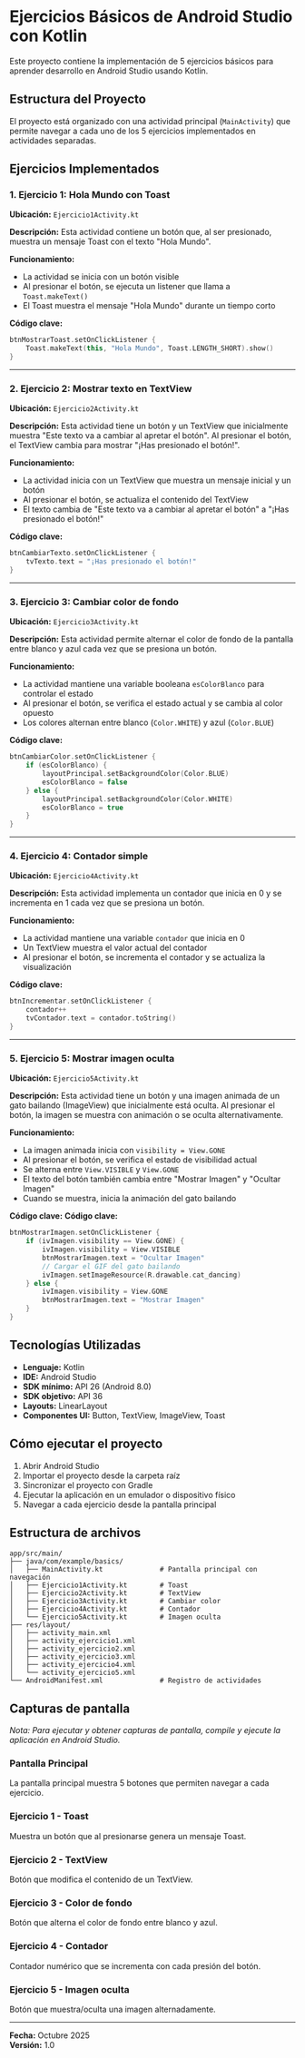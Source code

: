 # Ejercicios Básicos de Android Studio con Kotlin

Este proyecto contiene la implementación de 5 ejercicios básicos para aprender desarrollo en Android Studio usando Kotlin.

## Estructura del Proyecto

El proyecto está organizado con una actividad principal (`MainActivity`) que permite navegar a cada uno de los 5 ejercicios implementados en actividades separadas.

## Ejercicios Implementados

### 1. Ejercicio 1: Hola Mundo con Toast

**Ubicación:** `Ejercicio1Activity.kt`

**Descripción:** 
Esta actividad contiene un botón que, al ser presionado, muestra un mensaje Toast con el texto "Hola Mundo".

**Funcionamiento:**
- La actividad se inicia con un botón visible
- Al presionar el botón, se ejecuta un listener que llama a `Toast.makeText()`
- El Toast muestra el mensaje "Hola Mundo" durante un tiempo corto

**Código clave:**
```kotlin
btnMostrarToast.setOnClickListener {
    Toast.makeText(this, "Hola Mundo", Toast.LENGTH_SHORT).show()
}
```

---

### 2. Ejercicio 2: Mostrar texto en TextView

**Ubicación:** `Ejercicio2Activity.kt`

**Descripción:** 
Esta actividad tiene un botón y un TextView que inicialmente muestra "Este texto va a cambiar al apretar el botón". Al presionar el botón, el TextView cambia para mostrar "¡Has presionado el botón!".

**Funcionamiento:**
- La actividad inicia con un TextView que muestra un mensaje inicial y un botón
- Al presionar el botón, se actualiza el contenido del TextView
- El texto cambia de "Este texto va a cambiar al apretar el botón" a "¡Has presionado el botón!"

**Código clave:**
```kotlin
btnCambiarTexto.setOnClickListener {
    tvTexto.text = "¡Has presionado el botón!"
}
```

---

### 3. Ejercicio 3: Cambiar color de fondo

**Ubicación:** `Ejercicio3Activity.kt`

**Descripción:** 
Esta actividad permite alternar el color de fondo de la pantalla entre blanco y azul cada vez que se presiona un botón.

**Funcionamiento:**
- La actividad mantiene una variable booleana `esColorBlanco` para controlar el estado
- Al presionar el botón, se verifica el estado actual y se cambia al color opuesto
- Los colores alternan entre blanco (`Color.WHITE`) y azul (`Color.BLUE`)

**Código clave:**
```kotlin
btnCambiarColor.setOnClickListener {
    if (esColorBlanco) {
        layoutPrincipal.setBackgroundColor(Color.BLUE)
        esColorBlanco = false
    } else {
        layoutPrincipal.setBackgroundColor(Color.WHITE)
        esColorBlanco = true
    }
}
```

---

### 4. Ejercicio 4: Contador simple

**Ubicación:** `Ejercicio4Activity.kt`

**Descripción:** 
Esta actividad implementa un contador que inicia en 0 y se incrementa en 1 cada vez que se presiona un botón.

**Funcionamiento:**
- La actividad mantiene una variable `contador` que inicia en 0
- Un TextView muestra el valor actual del contador
- Al presionar el botón, se incrementa el contador y se actualiza la visualización

**Código clave:**
```kotlin
btnIncrementar.setOnClickListener {
    contador++
    tvContador.text = contador.toString()
}
```

---

### 5. Ejercicio 5: Mostrar imagen oculta

**Ubicación:** `Ejercicio5Activity.kt`

**Descripción:** 
Esta actividad tiene un botón y una imagen animada de un gato bailando (ImageView) que inicialmente está oculta. Al presionar el botón, la imagen se muestra con animación o se oculta alternativamente.

**Funcionamiento:**
- La imagen animada inicia con `visibility = View.GONE`
- Al presionar el botón, se verifica el estado de visibilidad actual
- Se alterna entre `View.VISIBLE` y `View.GONE`
- El texto del botón también cambia entre "Mostrar Imagen" y "Ocultar Imagen"
- Cuando se muestra, inicia la animación del gato bailando

**Código clave:**
**Código clave:**
```kotlin
btnMostrarImagen.setOnClickListener {
    if (ivImagen.visibility == View.GONE) {
        ivImagen.visibility = View.VISIBLE
        btnMostrarImagen.text = "Ocultar Imagen"
        // Cargar el GIF del gato bailando
        ivImagen.setImageResource(R.drawable.cat_dancing)
    } else {
        ivImagen.visibility = View.GONE
        btnMostrarImagen.text = "Mostrar Imagen"
    }
}
```

## Tecnologías Utilizadas

- **Lenguaje:** Kotlin
- **IDE:** Android Studio
- **SDK mínimo:** API 26 (Android 8.0)
- **SDK objetivo:** API 36
- **Layouts:** LinearLayout
- **Componentes UI:** Button, TextView, ImageView, Toast

## Cómo ejecutar el proyecto

1. Abrir Android Studio
2. Importar el proyecto desde la carpeta raíz
3. Sincronizar el proyecto con Gradle
4. Ejecutar la aplicación en un emulador o dispositivo físico
5. Navegar a cada ejercicio desde la pantalla principal

## Estructura de archivos

```
app/src/main/
├── java/com/example/basics/
│   ├── MainActivity.kt              # Pantalla principal con navegación
│   ├── Ejercicio1Activity.kt        # Toast
│   ├── Ejercicio2Activity.kt        # TextView
│   ├── Ejercicio3Activity.kt        # Cambiar color
│   ├── Ejercicio4Activity.kt        # Contador
│   └── Ejercicio5Activity.kt        # Imagen oculta
├── res/layout/
│   ├── activity_main.xml
│   ├── activity_ejercicio1.xml
│   ├── activity_ejercicio2.xml
│   ├── activity_ejercicio3.xml
│   ├── activity_ejercicio4.xml
│   └── activity_ejercicio5.xml
└── AndroidManifest.xml              # Registro de actividades
```

## Capturas de pantalla

*Nota: Para ejecutar y obtener capturas de pantalla, compile y ejecute la aplicación en Android Studio.*

### Pantalla Principal
La pantalla principal muestra 5 botones que permiten navegar a cada ejercicio.

### Ejercicio 1 - Toast
Muestra un botón que al presionarse genera un mensaje Toast.

### Ejercicio 2 - TextView
Botón que modifica el contenido de un TextView.

### Ejercicio 3 - Color de fondo
Botón que alterna el color de fondo entre blanco y azul.

### Ejercicio 4 - Contador
Contador numérico que se incrementa con cada presión del botón.

### Ejercicio 5 - Imagen oculta
Botón que muestra/oculta una imagen alternadamente.

---

**Fecha:** Octubre 2025  
**Versión:** 1.0